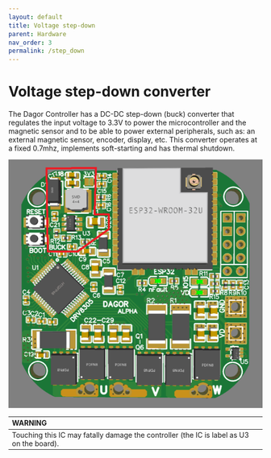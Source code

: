 ```yaml
---
layout: default
title: Voltage step-down
parent: Hardware
nav_order: 3
permalink: /step_down
---
```


# Voltage step-down converter

The Dagor Controller has a DC-DC step-down (buck) converter that regulates the input voltage to 3.3V to power the microcontroller and the magnetic sensor and to be able to power external peripherals, such as: an external magnetic sensor, encoder, display, etc. This converter operates at a fixed 0.7mhz, implements soft-starting and has thermal shutdown.

![buck_converter_dagor](Images/buck_converter_dagor.png)

|         WARNING          |
|:---------------------------|
| Touching this IC may fatally damage the controller (the IC is label as U3 on the board).   |
